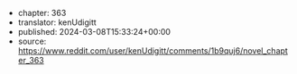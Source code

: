 - chapter: 363
- translator: kenUdigitt
- published: 2024-03-08T15:33:24+00:00
- source: https://www.reddit.com/user/kenUdigitt/comments/1b9quj6/novel_chapter_363
